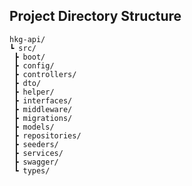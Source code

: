  ## Project Directory Structure
 ```
hkg-api/
┗ src/
  ┣ boot/
  ┣ config/
  ┣ controllers/
  ┣ dto/
  ┣ helper/
  ┣ interfaces/
  ┣ middleware/
  ┣ migrations/
  ┣ models/
  ┣ repositories/
  ┣ seeders/
  ┣ services/
  ┣ swagger/
  ┗ types/
  ```